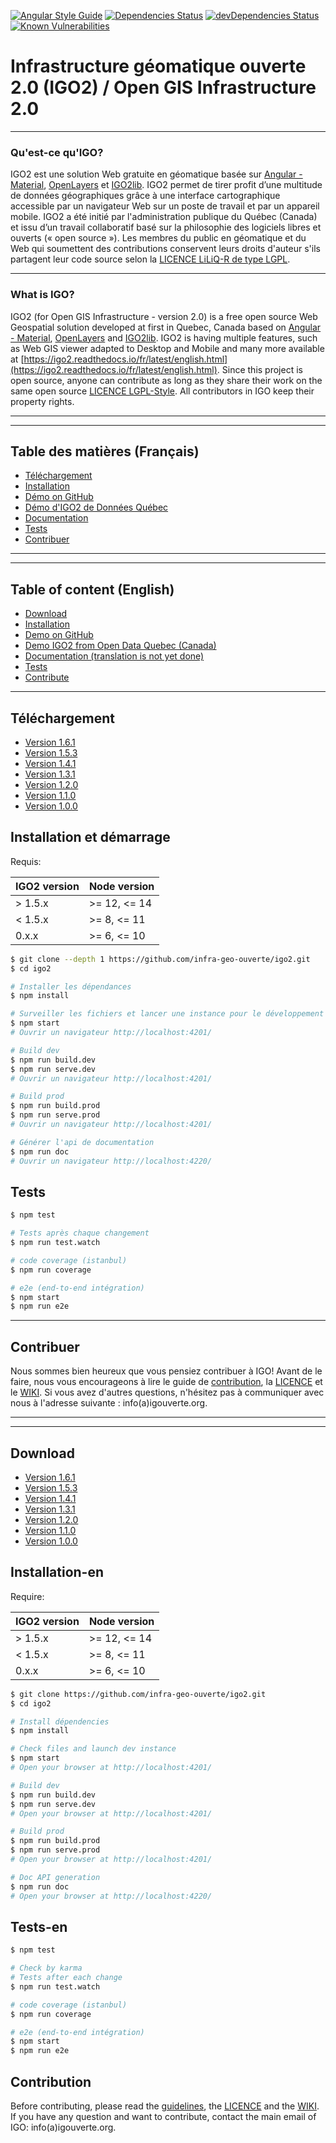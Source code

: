 [![Angular Style Guide](https://mgechev.github.io/angular2-style-guide/images/badge.svg)](https://angular.io/styleguide)
[![Dependencies Status](https://david-dm.org/infra-geo-ouverte/igo2.svg)](https://david-dm.org/infra-geo-ouverte/igo2)
[![devDependencies Status](https://david-dm.org/infra-geo-ouverte/igo2/dev-status.svg)](https://david-dm.org/infra-geo-ouverte/igo2?type=dev)
[![Known Vulnerabilities](https://snyk.io/test/github/infra-geo-ouverte/igo2/badge.svg)](https://snyk.io/test/github/infra-geo-ouverte/igo2)

# Infrastructure géomatique ouverte 2.0 (IGO2) / Open GIS Infrastructure 2.0

---

### Qu'est-ce qu'IGO?

IGO2 est une solution Web gratuite en géomatique basée sur [Angular - Material](https://github.com/angular/angular), [OpenLayers](https://github.com/openlayers/openlayers) et [IGO2lib](https://github.com/infra-geo-ouverte/igo2-lib).
IGO2 permet de tirer profit d’une multitude de données géographiques grâce à une interface cartographique accessible par un navigateur Web sur un poste de travail et par un appareil mobile.
IGO2 a été initié par l'administration publique du Québec (Canada) et issu d’un travail collaboratif basé sur la philosophie des logiciels libres et ouverts (« open source »). Les membres du public en géomatique et du Web qui soumettent des contributions conservent leurs droits d'auteur s'ils partagent leur code source selon la [LICENCE LiLiQ-R de type LGPL](LICENCE.txt).

---

### What is IGO?

IGO2 (for Open GIS Infrastructure - version 2.0) is a free open source Web Geospatial solution developed at first in Quebec, Canada based on [Angular - Material](https://github.com/angular/angular), [OpenLayers](https://github.com/openlayers/openlayers) and [IGO2lib](https://github.com/infra-geo-ouverte/igo2-lib).
IGO2 is having multiple features, such as Web GIS viewer adapted to Desktop and Mobile and many more available at [https://igo2.readthedocs.io/fr/latest/english.html](https://igo2.readthedocs.io/fr/latest/english.html). Since this project is open source, anyone can contribute as long as they share their work on the same open source [LICENCE LGPL-Style](LICENSE_ENGLISH.txt). All contributors in IGO keep their property rights.

---

---

## Table des matières (Français)

- [Téléchargement](#téléchargement)
- [Installation](#installation-et-démarrage)
- [Démo on GitHub](https://infra-geo-ouverte.github.io/igo2/)
- [Démo d'IGO2 de Données Québec](https://geoegl.msp.gouv.qc.ca/igo2/apercu-qc/)
- [Documentation](https://igo2.readthedocs.io/fr/latest/)
- [Tests](#tests)
- [Contribuer](#contribuer)

---

---

## Table of content (English)

- [Download](#download)
- [Installation](#installation-en)
- [Demo on GitHub](https://infra-geo-ouverte.github.io/igo2/)
- [Demo IGO2 from Open Data Quebec (Canada)](https://geoegl.msp.gouv.qc.ca/igo2/apercu-qc/)
- [Documentation (translation is not yet done)](https://igo2.readthedocs.io/fr/latest/)
- [Tests](#tests-en)
- [Contribute](#contribution)

---

## Téléchargement

- [Version 1.6.1](https://github.com/infra-geo-ouverte/igo2/releases/download/1.6.1/igo2.zip)
- [Version 1.5.3](https://github.com/infra-geo-ouverte/igo2/releases/download/1.5.3/igo2.zip)
- [Version 1.4.1](https://github.com/infra-geo-ouverte/igo2/releases/download/1.4.1/igo2.zip)
- [Version 1.3.1](https://github.com/infra-geo-ouverte/igo2/releases/download/1.3.1/igo2.zip)
- [Version 1.2.0](https://github.com/infra-geo-ouverte/igo2/releases/download/1.2.0/igo2.zip)
- [Version 1.1.0](https://github.com/infra-geo-ouverte/igo2/releases/download/1.1.0/igo2.zip)
- [Version 1.0.0](https://github.com/infra-geo-ouverte/igo2/releases/download/1.0.0/igo2.zip)

## Installation et démarrage

Requis:

| IGO2 version | Node version |
| ------------ | ------------ |
| > 1.5.x      | >= 12, <= 14 |
| < 1.5.x      | >= 8, <= 11  |
| 0.x.x        | >= 6, <= 10  |

```bash
$ git clone --depth 1 https://github.com/infra-geo-ouverte/igo2.git
$ cd igo2

# Installer les dépendances
$ npm install

# Surveiller les fichiers et lancer une instance pour le développement
$ npm start
# Ouvrir un navigateur http://localhost:4201/

# Build dev
$ npm run build.dev
$ npm run serve.dev
# Ouvrir un navigateur http://localhost:4201/

# Build prod
$ npm run build.prod
$ npm run serve.prod
# Ouvrir un navigateur http://localhost:4201/

# Générer l'api de documentation
$ npm run doc
# Ouvrir un navigateur http://localhost:4220/
```

## Tests

```bash
$ npm test

# Tests après chaque changement
$ npm run test.watch

# code coverage (istanbul)
$ npm run coverage

# e2e (end-to-end intégration)
$ npm start
$ npm run e2e
```

---

## Contribuer

Nous sommes bien heureux que vous pensiez contribuer à IGO! Avant de le faire, nous vous encourageons à lire le guide de [contribution](.github/CONTRIBUTING.md), la [LICENCE](LICENCE.txt) et le [WIKI](https://github.com/infra-geo-ouverte/igo2/wiki). Si vous avez d'autres questions, n'hésitez pas à communiquer avec nous à l'adresse suivante : info(a)igouverte.org.

---

---

## Download

- [Version 1.6.1](https://github.com/infra-geo-ouverte/igo2/releases/download/1.6.1/igo2.zip)
- [Version 1.5.3](https://github.com/infra-geo-ouverte/igo2/releases/download/1.5.3/igo2.zip)
- [Version 1.4.1](https://github.com/infra-geo-ouverte/igo2/releases/download/1.4.1/igo2.zip)
- [Version 1.3.1](https://github.com/infra-geo-ouverte/igo2/releases/download/1.3.1/igo2.zip)
- [Version 1.2.0](https://github.com/infra-geo-ouverte/igo2/releases/download/1.2.0/igo2.zip)
- [Version 1.1.0](https://github.com/infra-geo-ouverte/igo2/releases/download/1.1.0/igo2.zip)
- [Version 1.0.0](https://github.com/infra-geo-ouverte/igo2/releases/download/1.0.0/igo2.zip)

## Installation-en

Require:

| IGO2 version | Node version |
| ------------ | ------------ |
| > 1.5.x      | >= 12, <= 14 |
| < 1.5.x      | >= 8, <= 11  |
| 0.x.x        | >= 6, <= 10  |

```bash
$ git clone https://github.com/infra-geo-ouverte/igo2.git
$ cd igo2

# Install dépendencies
$ npm install

# Check files and launch dev instance
$ npm start
# Open your browser at http://localhost:4201/

# Build dev
$ npm run build.dev
$ npm run serve.dev
# Open your browser at http://localhost:4201/

# Build prod
$ npm run build.prod
$ npm run serve.prod
# Open your browser at http://localhost:4201/

# Doc API generation
$ npm run doc
# Open your browser at http://localhost:4220/

```

## Tests-en

```bash
$ npm test

# Check by karma
# Tests after each change
$ npm run test.watch

# code coverage (istanbul)
$ npm run coverage

# e2e (end-to-end intégration)
$ npm start
$ npm run e2e
```

## Contribution

Before contributing, please read the [guidelines](.github/CONTRIBUTING.md), the [LICENCE](LICENSE_ENGLISH.txt) and the [WIKI](https://github.com/infra-geo-ouverte/igo2/wiki). If you have any question and want to contribute, contact the main email of IGO: info(a)igouverte.org.
